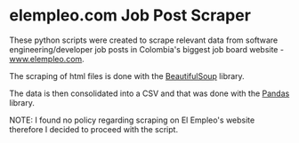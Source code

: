 # elempleo.com Job Post Scraper

These python scripts were created to scrape relevant data from software engineering/developer job posts in Colombia's biggest job board website - www.elempleo.com. 

The scraping of html files is done with the [BeautifulSoup](https://www.crummy.com/software/BeautifulSoup/bs4/doc/) library.

The data is then consolidated into a CSV and that was done with the [Pandas](https://pandas.pydata.org/) library.

NOTE: I found no policy regarding scraping on El Empleo's website therefore I decided to proceed with the script.
